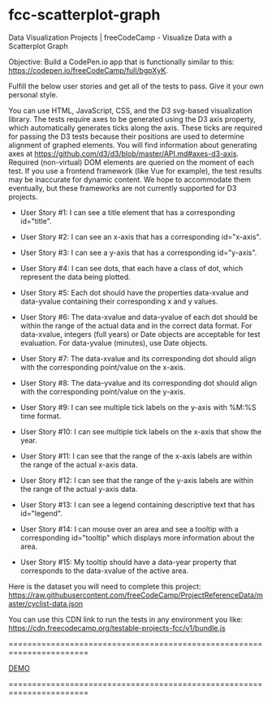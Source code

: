 # fcc-scatterplot-graph

Data Visualization Projects | freeCodeCamp - Visualize Data with a Scatterplot Graph

Objective: Build a CodePen.io app that is functionally similar to this: https://codepen.io/freeCodeCamp/full/bgpXyK.

Fulfill the below user stories and get all of the tests to pass. Give it your own personal style.

You can use HTML, JavaScript, CSS, and the D3 svg-based visualization library. The tests require axes to be generated using the D3 axis property, which automatically generates ticks along the axis. These ticks are required for passing the D3 tests because their positions are used to determine alignment of graphed elements. You will find information about generating axes at https://github.com/d3/d3/blob/master/API.md#axes-d3-axis. Required (non-virtual) DOM elements are queried on the moment of each test. If you use a frontend framework (like Vue for example), the test results may be inaccurate for dynamic content. We hope to accommodate them eventually, but these frameworks are not currently supported for D3 projects.

* User Story #1: I can see a title element that has a corresponding id="title".

* User Story #2: I can see an x-axis that has a corresponding id="x-axis".

* User Story #3: I can see a y-axis that has a corresponding id="y-axis".

* User Story #4: I can see dots, that each have a class of dot, which represent the data being plotted.

* User Story #5: Each dot should have the properties data-xvalue and data-yvalue containing their corresponding x and y values.

* User Story #6: The data-xvalue and data-yvalue of each dot should be within the range of the actual data and in the correct data format. For data-xvalue, integers (full years) or Date objects are acceptable for test evaluation. For data-yvalue (minutes), use Date objects.

* User Story #7: The data-xvalue and its corresponding dot should align with the corresponding point/value on the x-axis.

* User Story #8: The data-yvalue and its corresponding dot should align with the corresponding point/value on the y-axis.

* User Story #9: I can see multiple tick labels on the y-axis with %M:%S time format.

* User Story #10: I can see multiple tick labels on the x-axis that show the year.

* User Story #11: I can see that the range of the x-axis labels are within the range of the actual x-axis data.

* User Story #12: I can see that the range of the y-axis labels are within the range of the actual y-axis data.

* User Story #13: I can see a legend containing descriptive text that has id="legend".

* User Story #14: I can mouse over an area and see a tooltip with a corresponding id="tooltip" which displays more information about the area.

* User Story #15: My tooltip should have a data-year property that corresponds to the data-xvalue of the active area.

Here is the dataset you will need to complete this project: https://raw.githubusercontent.com/freeCodeCamp/ProjectReferenceData/master/cyclist-data.json

You can use this CDN link to run the tests in any environment you like: https://cdn.freecodecamp.org/testable-projects-fcc/v1/bundle.js


=======================================================================

[DEMO](https://codepen.io/staog/full/oKebqo)

=======================================================================
